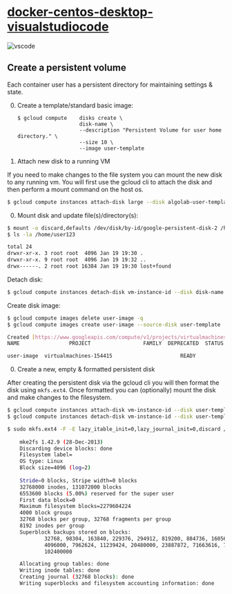 # [docker-centos-desktop-visualstudiocode](https://code.visualstudio.com)

![vscode](http://code.visualstudio.com/images/typescript_Languages_typescript.png)

## Create a persistent volume
Each container user has a persistent directory for maintaining settings & state.

0. Create a template/standard basic image:

    ```
    $ gcloud compute    disks create \
                        disk-name \
                        --description "Persistent Volume for user home directory." \
                        --size 10 \
                        --image user-template

    ```
    
0. Attach new disk to a running VM

If you need to make changes to the file system you can mount the new disk to any running vm.
You will first use the gcloud cli to attach the disk and then perform a mount command on the host os.

```bash
$ gcloud compute instances attach-disk large --disk algolab-user-template
```

0. Mount disk and update file(s)/directory(s):

```bash
$ mount -o discard,defaults /dev/disk/by-id/google-persistent-disk-2 /home/user123
$ ls -la /home/user123

total 24
drwxr-xr-x. 3 root root  4096 Jan 19 19:30 .
drwxr-xr-x. 9 root root  4096 Jan 19 19:32 ..
drwx------. 2 root root 16384 Jan 19 19:30 lost+found

```

Detach disk:

```bash
$ gcloud compute instances detach-disk vm-instance-id --disk disk-name
```

Create disk image:

```bash
$ gcloud compute images delete user-image -q
$ gcloud compute images create user-image --source-disk user-template

Created [https://www.googleapis.com/compute/v1/projects/virtualmachines-154415/global/images/algolab-user-image].
NAME                PROJECT                 FAMILY  DEPRECATED  STATUS

user-image  virtualmachines-154415                      READY

```

0. Create a new, empty & formatted persistent disk

After creating the persistent disk via the gcloud cli you will then format the disk using `mkfs.ext4`.
Once formatted you can (optionally) mount the disk and make changes to the filesystem.

```bash
$ gcloud compute instances attach-disk vm-instance-id --disk user-template
$ gcloud compute instances detach-disk vm-instance-id --disk user-template

$ sudo mkfs.ext4 -F -E lazy_itable_init=0,lazy_journal_init=0,discard /dev/disk/by-id/google-persistent-disk-2
    
    mke2fs 1.42.9 (28-Dec-2013)
    Discarding device blocks: done
    Filesystem label=
    OS type: Linux
    Block size=4096 (log=2)
   
    Stride=0 blocks, Stripe width=0 blocks
    32768000 inodes, 131072000 blocks
    6553600 blocks (5.00%) reserved for the super user
    First data block=0
    Maximum filesystem blocks=2279604224
    4000 block groups
    32768 blocks per group, 32768 fragments per group
    8192 inodes per group
    Superblock backups stored on blocks:
            32768, 98304, 163840, 229376, 294912, 819200, 884736, 1605632, 2654208,
            4096000, 7962624, 11239424, 20480000, 23887872, 71663616, 78675968,
            102400000

    Allocating group tables: done
    Writing inode tables: done
    Creating journal (32768 blocks): done
    Writing superblocks and filesystem accounting information: done
 
```











